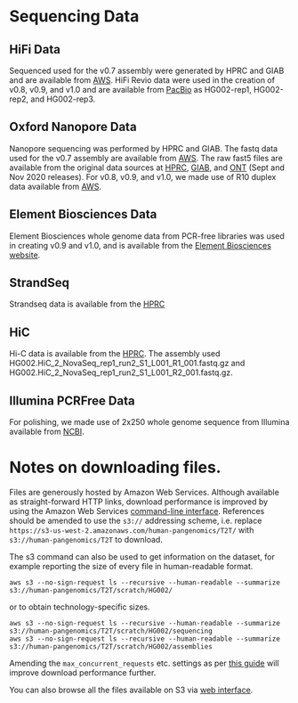 # Sequencing Data
 
## HiFi Data
Sequenced used for the v0.7 assembly were generated by HPRC and GIAB and are available from [AWS](https://s3-us-west-2.amazonaws.com/human-pangenomics/index.html?prefix=T2T/scratch/HG002/sequencing/hifi/). HiFi Revio data were used in the creation of v0.8, v0.9, and v1.0 and are available from [PacBio](https://downloads.pacbcloud.com/public/revio/2022Q4/) as HG002-rep1, HG002-rep2, and HG002-rep3.
 
## Oxford Nanopore Data
Nanopore sequencing was performed by HPRC and GIAB. The fastq data used for the v0.7 assembly are available from [AWS](https://s3-us-west-2.amazonaws.com/human-pangenomics/index.html?prefix=T2T/scratch/HG002/sequencing/ont/). The raw fast5 files are available from the original data sources at [HPRC](https://s3-us-west-2.amazonaws.com/human-pangenomics/index.html?prefix=NHGRI_UCSC_panel/HG002/nanopore/), [GIAB](https://ftp-trace.ncbi.nlm.nih.gov/ReferenceSamples/giab/data/AshkenazimTrio/HG002_NA24385_son/Ultralong_OxfordNanopore/), and [ONT](https://labs.epi2me.io/dataindex/) (Sept and Nov 2020 releases). For v0.8, v0.9, and v1.0, we made use of R10 duplex data available from [AWS](https://human-pangenomics.s3.amazonaws.com/submissions/0CB931D5-AE0C-4187-8BD8-B3A9C9BFDADE--UCSC_HG002_R1041_Duplex_Dorado/Dorado_v0.1.1/stereo_duplex/).

## Element Biosciences Data
Element Biosciences whole genome data from PCR-free libraries was used in creating v0.9 and v1.0, and is available from the [Element Biosciences website](https://go.elementbiosciences.com/human-whole-genome-sequencing-cloudbreak).

## StrandSeq
Strandseq data is available from the [HPRC](https://s3-us-west-2.amazonaws.com/human-pangenomics/index.html?prefix=working/HPRC_PLUS/HG002/raw_data/Strand_seq/)
 
## HiC
Hi-C data is available from the [HPRC](https://s3-us-west-2.amazonaws.com/human-pangenomics/index.html?prefix=working/HPRC_PLUS/HG002/raw_data/hic/downsampled/). The assembly used HG002.HiC_2_NovaSeq_rep1_run2_S1_L001_R1_001.fastq.gz and HG002.HiC_2_NovaSeq_rep1_run2_S1_L001_R2_001.fastq.gz.
 
## Illumina PCRFree Data
For polishing, we made use of 2x250 whole genome sequence from Illumina available from [NCBI](https://ftp-trace.ncbi.nlm.nih.gov/giab/ftp/data/AshkenazimTrio/HG002_NA24385_son/NIST_Illumina_2x250bps/).

# Notes on downloading files.
 
Files are generously hosted by Amazon Web Services. Although available as straight-forward HTTP links, download performance is improved by using the Amazon Web Services <a href="https://aws.amazon.com/cli/">command-line interface</a>. References should be amended to use the `s3://` addressing scheme, i.e. replace `https://s3-us-west-2.amazonaws.com/human-pangenomics/T2T/` with `s3://human-pangenomics/T2T` to download.
 
The s3 command can also be used to get information on the dataset, for example reporting the size of every file in human-readable format.
 
    aws s3 --no-sign-request ls --recursive --human-readable --summarize s3://human-pangenomics/T2T/scratch/HG002/
 
or to obtain technology-specific sizes.
 
    aws s3 --no-sign-request ls --recursive --human-readable --summarize s3://human-pangenomics/T2T/scratch/HG002/sequencing
    aws s3 --no-sign-request ls --recursive --human-readable --summarize s3://human-pangenomics/T2T/scratch/HG002/assemblies
 
Amending the `max_concurrent_requests` etc. settings as per <a href="https://docs.aws.amazon.com/cli/latest/topic/s3-config.html">this guide</a> will improve download performance further.
 
You can also browse all the files available on S3 via <a href="https://s3-us-west-2.amazonaws.com/human-pangenomics/index.html?prefix=T2T/HG002/assemblies">web interface</a>.


